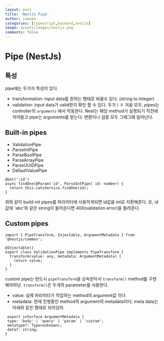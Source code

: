 ```yaml
---
layout: post
title: 'NestJs Pipe'
author: jaewan
categories: [typescript,backend,nestjs]
image: assets/images/nestjs.png
comments: false
---
```


# Pipe (NestJs)

## 특성
pipe에는 두가지 특성이 있다.
* transformation: input data를 원하는 형태로 바꿀수 있다. (string to integer)
* validation: input data가 valid한지 확인 할 수 있다.
두가ㅣㅈ 겨웅 모두, pipes는 controller의 `arguments` 에서 작동한다. Nest는 해당 method가 실행되기 직전에 끼어들고 pipe는 arguments를 받는다. 변환이나 검증 모두 그때그떄 일어난다.

## Built-in pipes
* ValidationPipe
* ParseIntPipe
* ParseBoolPipe
* ParseArrayPipe
* ParseUUIDPipe
* DefaultValuePipe

```
@Get(':id')
async findOne(@Param('id', ParseIntPipe) id: number) {
  return this.catsService.findOne(id);
}
```
위와 같이 build-int pipes를 파라미터에 사용하게되면 id값을 int로 치환해준다. 또, id값에 'abc'와 같은 string이 들어온다면 400(validation error)을 돌려준다.

## Custom pipes
```
import { PipeTransform, Injectable, ArgumentMetadata } from '@nestjs/common';

@Injectable()
export class ValidationPipe implements PipeTransform {
  transform(value: any, metadata: ArgumentMetadata) {
    return value;
  }
}
```
custom pipe는 반드시 `pipeTransform`을 상속받아서 `transform()` method를 구현해야하낟.
`transform()`은 두개의 parameter를 사용한다.
* value: 실제 파라미터가 작업하는 method의 argument값 이다.
* metadata: 현재 진행중인 method의 argument의 metadata이다. meta data는 아래와 같은 형태로 되어있따.

```
 export interface ArgumentMetadata {
 type: 'body' | 'query' | 'param' | 'custom';
 metatype?: Type<unknown>;
 data?: string;
}
```
